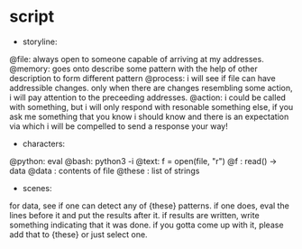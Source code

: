 # script

- storyline:

@file: always open to someone capable of arriving at my addresses.
@memory: goes onto describe some pattern with the help of other description to form different pattern
@process: i will see if file can have addressible changes. only when there are changes resembling some action, i will pay attention to the preceeding addresses.
@action: i could be called with something, but i will only respond with resonable something else, if you ask me something that you know i should know and there is an expectation via which i will be compelled to send a response your way!

- characters:

@python: eval
@bash: python3 -i
@text: f = open(file, "r")
@f : read() -> data
@data : contents of file
@these : list of strings

- scenes:

for data, see if one can detect any of {these} patterns. if one does, eval the lines before it and put the results after it.
if results are written, write something indicating that it was done. if you gotta come up with it, please add that to {these} or just select one.
